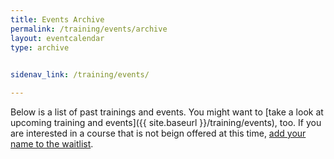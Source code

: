 ```yaml
---
title: Events Archive
permalink: /training/events/archive
layout: eventcalendar
type: archive
 

sidenav_link: /training/events/

---
```


Below is a list of past trainings and events. You might want to [take a look at upcoming training and events]({{ site.baseurl }}/training/events), too. If you are interested in a course that is not beign offered at this time, [add your name to the waitlist](https://forms.office.com/g/tVtE8wEgAt).

<br>
